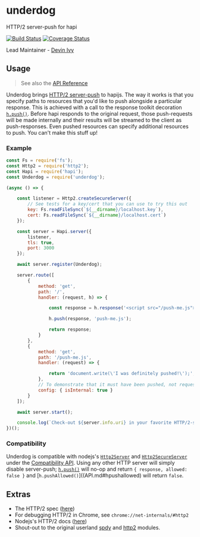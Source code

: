 # underdog
HTTP/2 server-push for hapi

[![Build Status](https://travis-ci.org/devinivy/underdog.svg?branch=master)](https://travis-ci.org/devinivy/underdog) [![Coverage Status](https://coveralls.io/repos/devinivy/underdog/badge.svg?branch=master&service=github)](https://coveralls.io/github/devinivy/underdog?branch=master)

Lead Maintainer - [Devin Ivy](https://github.com/devinivy)

## Usage
> See also the [API Reference](API.md)

Underdog brings [HTTP/2 server-push](http://httpwg.org/specs/rfc7540.html#PushResources) to hapijs.  The way it works is that you specify paths to resources that you'd like to push alongside a particular response.  This is achieved with a call to the response toolkit decoration [`h.push()`](API.md#hpushresponse-path-headers).  Before hapi responds to the original request, those push-requests will be made internally and their results will be streamed to the client as push-responses.  Even pushed resources can specify additional resources to push.  You can't make this stuff up!

### Example
```js
const Fs = require('fs');
const Http2 = require('http2');
const Hapi = require('hapi');
const Underdog = require('underdog');

(async () => {

    const listener = Http2.createSecureServer({
        // See tests for a key/cert that you can use to try this out
        key: Fs.readFileSync(`${__dirname}/localhost.key`),
        cert: Fs.readFileSync(`${__dirname}/localhost.cert`)
    });

    const server = Hapi.server({
        listener,
        tls: true,
        port: 3000
    });

    await server.register(Underdog);

    server.route([
        {
            method: 'get',
            path: '/',
            handler: (request, h) => {

                const response = h.response('<script src="/push-me.js"></script>');

                h.push(response, 'push-me.js');

                return response;
            }
        },
        {
            method: 'get',
            path: '/push-me.js',
            handler: (request) => {

                return 'document.write(\'I was definitely pushed!\');';                
            },
            // To demonstrate that it must have been pushed, not requested directly
            config: { isInternal: true }
        }
    ]);

    await server.start();

    console.log(`Check-out ${server.info.uri} in your favorite HTTP/2-supporting client`);
})();
```

### Compatibility
Underdog is compatible with nodejs's [`Http2Server`](https://nodejs.org/api/http2.html#http2_http2_createserver_options_onrequesthandler) and [`Http2SecureServer`](https://nodejs.org/api/http2.html#http2_http2_createsecureserver_options_onrequesthandler) under the [Compatibility API](https://nodejs.org/api/http2.html#http2_compatibility_api).  Using any other HTTP server will simply disable server-push; [`h.push()`](API.md#hpushresponse-path-headers) will no-op and return `{ response, allowed: false }` and [`h.pushAllowed()`]((API.md#hpushallowed) will return `false`.

## Extras
 - The HTTP/2 spec ([here](http://httpwg.org/specs/rfc7540.html))
 - For debugging HTTP/2 in Chrome, see `chrome://net-internals/#http2`
 - Nodejs's HTTP/2 docs ([here](https://nodejs.org/api/http2.html))
 - Shout-out to the original userland [spdy](https://github.com/indutny/node-spdy) and  [http2](https://github.com/molnarg/node-http2) modules.
